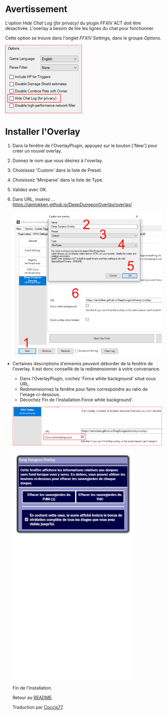 # Avertissement

L'option _Hide Chat Log (for privacy)_ du plugin FFXIV ACT doit être désactivée. L'overlay a besoin de lire les lignes du chat pour fonctionner.

Cette option se trouve dans l'onglet *FFXIV Settings*, dans le groupe *Options*.

<img src="Install02.png">

# Installer l'Overlay

1. Dans la fenêtre de l'OverlayPlugin, appuyez sur le bouton ['New'] pour créer un nouvel overlay.
2. Donnez le nom que vous désirez à l'overlay.
3. Choisissez 'Custom' dans la liste de Preset.
4. Choisissez 'Miniparse' dans la liste de Type.
5. Validez avec OK.
6. Dans URL, insérez ... https://iamlokken.github.io/DeepDungeonOverlay/overlay/

	<img src="Install01.png">
	
- Certaines descriptions d'ennemis peuvent déborder de la fenêtre de l'overlay. Il est donc conseillé de la redimensionner à votre convenance.
	- Dans l'OverlayPlugin, cochez 'Force white background' situé sous URL.
	- Redimensionnez la fenêtre pour faire correspondre au ratio de l'image ci-dessous.
	- Décochez Fin de l'installation.Force white background'.

	
	![Setup2](Resize02.png?raw=true)
	
	![Setup](Resize01_FR.png?raw=true) 
	
	Fin de l'installation.
	
	Retour au [README](../../README.md).
  
  
  Traduction par [Coccis77](https://twitter.com/Coccis77).
